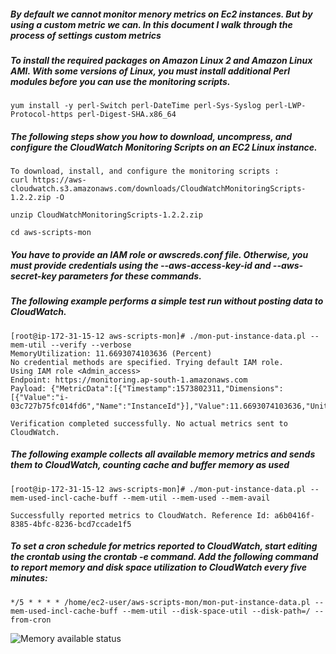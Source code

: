 ##### By default we cannot monitor menory metrics on Ec2 instances. But by using a custom metric we can. In this document I walk through the process of settings custom metrics

##### To install the required packages on Amazon Linux 2 and Amazon Linux AMI. With some versions of Linux, you must install additional Perl modules before you can use the monitoring scripts. 

```
yum install -y perl-Switch perl-DateTime perl-Sys-Syslog perl-LWP-Protocol-https perl-Digest-SHA.x86_64
```

##### The following steps show you how to download, uncompress, and configure the CloudWatch Monitoring Scripts on an EC2 Linux instance.

```
To download, install, and configure the monitoring scripts :
curl https://aws-cloudwatch.s3.amazonaws.com/downloads/CloudWatchMonitoringScripts-1.2.2.zip -O

unzip CloudWatchMonitoringScripts-1.2.2.zip

cd aws-scripts-mon
```

##### You have to provide an IAM role or awscreds.conf file. Otherwise, you must provide credentials using the --aws-access-key-id and --aws-secret-key parameters for these commands. 

##### The following example performs a simple test run without posting data to CloudWatch.

```
[root@ip-172-31-15-12 aws-scripts-mon]# ./mon-put-instance-data.pl --mem-util --verify --verbose
MemoryUtilization: 11.6693074103636 (Percent)
No credential methods are specified. Trying default IAM role.
Using IAM role <Admin_access>
Endpoint: https://monitoring.ap-south-1.amazonaws.com
Payload: {"MetricData":[{"Timestamp":1573802311,"Dimensions":[{"Value":"i-03c727b75fc014fd6","Name":"InstanceId"}],"Value":11.6693074103636,"Unit":"Percent","MetricName":"MemoryUtilization"}],"Namespace":"System/Linux","__type":"com.amazonaws.cloudwatch.v2010_08_01#PutMetricDataInput"}

Verification completed successfully. No actual metrics sent to CloudWatch.
````

##### The following example collects all available memory metrics and sends them to CloudWatch, counting cache and buffer memory as used 

````
[root@ip-172-31-15-12 aws-scripts-mon]# ./mon-put-instance-data.pl --mem-used-incl-cache-buff --mem-util --mem-used --mem-avail

Successfully reported metrics to CloudWatch. Reference Id: a6b0416f-8385-4bfc-8236-bcd7ccade1f5
````

##### To set a cron schedule for metrics reported to CloudWatch, start editing the crontab using the crontab -e command. Add the following command to report memory and disk space utilization to CloudWatch every five minutes: 

```
*/5 * * * * /home/ec2-user/aws-scripts-mon/mon-put-instance-data.pl --mem-used-incl-cache-buff --mem-util --disk-space-util --disk-path=/ --from-cron
```
![Memory available status](cl_1.jpg)
